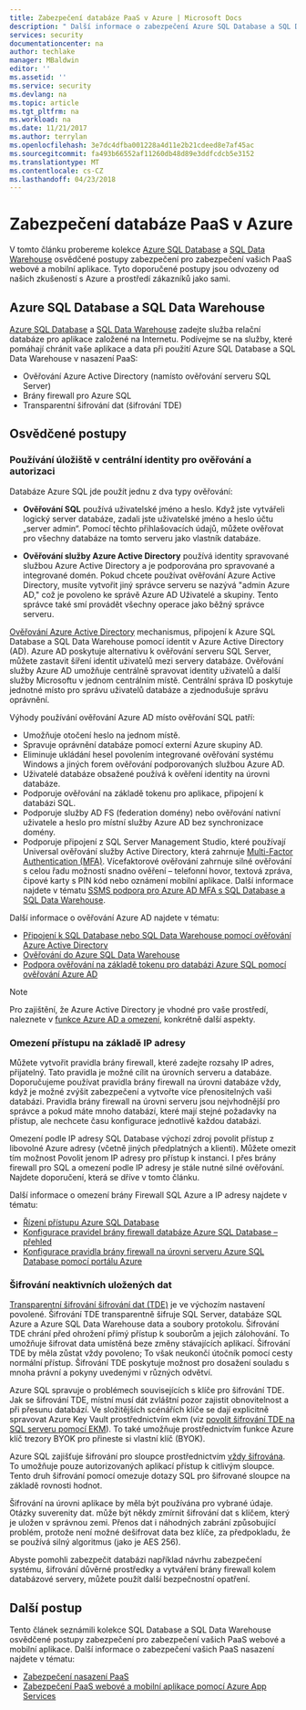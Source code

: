 ```yaml
---
title: Zabezpečení databáze PaaS v Azure | Microsoft Docs
description: " Další informace o zabezpečení Azure SQL Database a SQL Data Warehouse osvědčené postupy pro zabezpečení vašich PaaS webové a mobilní aplikace. "
services: security
documentationcenter: na
author: techlake
manager: MBaldwin
editor: ''
ms.assetid: ''
ms.service: security
ms.devlang: na
ms.topic: article
ms.tgt_pltfrm: na
ms.workload: na
ms.date: 11/21/2017
ms.author: terrylan
ms.openlocfilehash: 3e7dc4dfba001228a4d11e2b21cdeed8e7af45ac
ms.sourcegitcommit: fa493b66552af11260db48d89e3ddfcdcb5e3152
ms.translationtype: MT
ms.contentlocale: cs-CZ
ms.lasthandoff: 04/23/2018
---
```

# <a name="securing-paas-databases-in-azure"></a>Zabezpečení databáze PaaS v Azure

V tomto článku probereme kolekce [Azure SQL Database](https://azure.microsoft.com/services/sql-database/) a [SQL Data Warehouse](https://azure.microsoft.com/services/sql-data-warehouse/) osvědčené postupy zabezpečení pro zabezpečení vašich PaaS webové a mobilní aplikace. Tyto doporučené postupy jsou odvozeny od našich zkušeností s Azure a prostředí zákazníků jako sami.

## <a name="azure-sql-database-and-sql-data-warehouse"></a>Azure SQL Database a SQL Data Warehouse
[Azure SQL Database](../sql-database/sql-database-technical-overview.md) a [SQL Data Warehouse](../sql-data-warehouse/sql-data-warehouse-overview-what-is.md) zadejte služba relační databáze pro aplikace založené na Internetu. Podívejme se na služby, které pomáhají chránit vaše aplikace a data při použití Azure SQL Database a SQL Data Warehouse v nasazení PaaS:

- Ověřování Azure Active Directory (namísto ověřování serveru SQL Server)
- Brány firewall pro Azure SQL
- Transparentní šifrování dat (šifrování TDE)

## <a name="best-practices"></a>Osvědčené postupy

### <a name="use-a-centralized-identity-repository-for-authentication-and-authorization"></a>Používání úložiště v centrální identity pro ověřování a autorizaci

Databáze Azure SQL jde použít jednu z dva typy ověřování:

- **Ověřování SQL** používá uživatelské jméno a heslo. Když jste vytvářeli logický server databáze, zadali jste uživatelské jméno a heslo účtu „server admin“. Pomocí těchto přihlašovacích údajů, můžete ověřovat pro všechny databáze na tomto serveru jako vlastník databáze.

- **Ověřování služby Azure Active Directory** používá identity spravované službou Azure Active Directory a je podporována pro spravované a integrované domén. Pokud chcete používat ověřování Azure Active Directory, musíte vytvořit jiný správce serveru se nazývá "admin Azure AD," což je povoleno ke správě Azure AD Uživatelé a skupiny. Tento správce také smí provádět všechny operace jako běžný správce serveru.

[Ověřování Azure Active Directory](../active-directory/develop/active-directory-authentication-scenarios.md) mechanismus, připojení k Azure SQL Database a SQL Data Warehouse pomocí identit v Azure Active Directory (AD). Azure AD poskytuje alternativu k ověřování serveru SQL Server, můžete zastavit šíření identit uživatelů mezi servery databáze. Ověřování služby Azure AD umožňuje centrálně spravovat identity uživatelů a další služby Microsoftu v jednom centrálním místě. Centrální správa ID poskytuje jednotné místo pro správu uživatelů databáze a zjednodušuje správu oprávnění.  

Výhody používání ověřování Azure AD místo ověřování SQL patří:

- Umožňuje otočení heslo na jednom místě.
- Spravuje oprávnění databáze pomocí externí Azure skupiny AD.
- Eliminuje ukládání hesel povolením integrované ověřování systému Windows a jiných forem ověřování podporovaných službou Azure AD.
- Uživatelé databáze obsažené používá k ověření identity na úrovni databáze.
- Podporuje ověřování na základě tokenu pro aplikace, připojení k databázi SQL.
- Podporuje služby AD FS (federation domény) nebo ověřování nativní uživatele a heslo pro místní služby Azure AD bez synchronizace domény.
- Podporuje připojení z SQL Server Management Studio, které používají Universal ověřování služby Active Directory, která zahrnuje [Multi-Factor Authentication (MFA)](../active-directory/authentication/multi-factor-authentication.md). Vícefaktorové ověřování zahrnuje silné ověřování s celou řadu možností snadno ověření – telefonní hovor, textová zpráva, čipové karty s PIN kód nebo oznámení mobilní aplikace. Další informace najdete v tématu [SSMS podpora pro Azure AD MFA s SQL Database a SQL Data Warehouse](../sql-database/sql-database-ssms-mfa-authentication.md).

Další informace o ověřování Azure AD najdete v tématu:

- [Připojení k SQL Database nebo SQL Data Warehouse pomocí ověřování Azure Active Directory](../sql-database/sql-database-aad-authentication.md)
- [Ověřování do Azure SQL Data Warehouse](../sql-data-warehouse/sql-data-warehouse-authentication.md)
- [Podpora ověřování na základě tokenu pro databázi Azure SQL pomocí ověřování Azure AD](https://blogs.msdn.microsoft.com/sqlsecurity/2016/02/09/token-based-authentication-support-for-azure-sql-db-using-azure-ad-auth/)

> [!NOTE]
> Pro zajištění, že Azure Active Directory je vhodné pro vaše prostředí, naleznete v [funkce Azure AD a omezení](../sql-database/sql-database-aad-authentication.md#azure-ad-features-and-limitations), konkrétně další aspekty.
>
>

### <a name="restrict-access-based-on-ip-address"></a>Omezení přístupu na základě IP adresy
Můžete vytvořit pravidla brány firewall, které zadejte rozsahy IP adres, přijatelný. Tato pravidla je možné cílit na úrovních serveru a databáze. Doporučujeme používat pravidla brány firewall na úrovni databáze vždy, když je možné zvýšit zabezpečení a vytvořte více přenositelných vaši databázi. Pravidla brány firewall na úrovni serveru jsou nejvhodnější pro správce a pokud máte mnoho databází, které mají stejné požadavky na přístup, ale nechcete času konfigurace jednotlivě každou databázi.

Omezení podle IP adresy SQL Database výchozí zdroj povolit přístup z libovolné Azure adresy (včetně jiných předplatných a klienti). Můžete omezit tím možnost Povolit jenom IP adresy pro přístup k instanci. I přes brány firewall pro SQL a omezení podle IP adresy je stále nutné silné ověřování. Najdete doporučení, která se dříve v tomto článku.

Další informace o omezení brány Firewall SQL Azure a IP adresy najdete v tématu:

- [Řízení přístupu Azure SQL Database](../sql-database/sql-database-control-access.md)
- [Konfigurace pravidel brány firewall databáze Azure SQL Database – přehled](../sql-database/sql-database-firewall-configure.md)
- [Konfigurace pravidla brány firewall na úrovni serveru Azure SQL Database pomocí portálu Azure](../sql-database/sql-database-configure-firewall-settings.md)

### <a name="encryption-of-data-at-rest"></a>Šifrování neaktivních uložených dat
[Transparentní šifrování šifrování dat (TDE)](https://msdn.microsoft.com/library/azure/bb934049) je ve výchozím nastavení povolené. Šifrování TDE transparentně šifruje SQL Server, databáze SQL Azure a Azure SQL Data Warehouse data a soubory protokolu. Šifrování TDE chrání před ohrožení přímý přístup k souborům a jejich zálohování. To umožňuje šifrovat data umístěná beze změny stávajících aplikací. Šifrování TDE by měla zůstat vždy povoleno; To však neukončí útočník pomocí cesty normální přístup. Šifrování TDE poskytuje možnost pro dosažení souladu s mnoha právní a pokyny uvedenými v různých odvětví.

Azure SQL spravuje o problémech souvisejících s klíče pro šifrování TDE. Jak se šifrování TDE, místní musí dát zvláštní pozor zajistit obnovitelnost a při přesunu databází. Ve složitějších scénářích klíče se dají explicitně spravovat Azure Key Vault prostřednictvím ekm (viz [povolit šifrování TDE na SQL serveru pomocí EKM](/security/encryption/enable-tde-on-sql-server-using-ekm)). To také umožňuje prostřednictvím funkce Azure klíč trezory BYOK pro přineste si vlastní klíč (BYOK).

Azure SQL zajišťuje šifrování pro sloupce prostřednictvím [vždy šifrována](/sql/relational-databases/security/encryption/always-encrypted-database-engine). To umožňuje pouze autorizovaných aplikací přístup k citlivým sloupce. Tento druh šifrování pomocí omezuje dotazy SQL pro šifrované sloupce na základě rovnosti hodnot.

Šifrování na úrovni aplikace by měla být používána pro vybrané údaje. Otázky suverenity dat. může být někdy zmírnit šifrování dat s klíčem, který je uložen v správnou zemi. Přenos dat i náhodných zabrání způsobující problém, protože není možné dešifrovat data bez klíče, za předpokladu, že se používá silný algoritmus (jako je AES 256).

Abyste pomohli zabezpečit databázi například návrhu zabezpečení systému, šifrování důvěrné prostředky a vytváření brány firewall kolem databázové servery, můžete použít další bezpečnostní opatření.

## <a name="next-steps"></a>Další postup
Tento článek seznámili kolekce SQL Database a SQL Data Warehouse osvědčené postupy zabezpečení pro zabezpečení vašich PaaS webové a mobilní aplikace. Další informace o zabezpečení vašich PaaS nasazení najdete v tématu:

- [Zabezpečení nasazení PaaS](security-paas-deployments.md)
- [Zabezpečení PaaS webové a mobilní aplikace pomocí Azure App Services](security-paas-applications-using-app-services.md)
